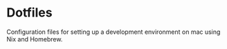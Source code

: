 # Dotfiles

Configuration files for setting up a development environment on mac using Nix and Homebrew.

